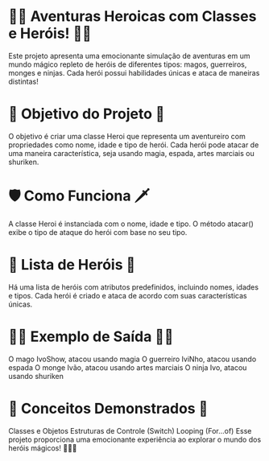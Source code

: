 # 🦸‍♂️ Aventuras Heroicas com Classes e Heróis! 🦸‍♀️

Este projeto apresenta uma emocionante simulação de aventuras em um mundo mágico repleto de heróis de diferentes tipos: magos, guerreiros, monges e ninjas. Cada herói possui habilidades únicas e ataca de maneiras distintas!

# 🚀 Objetivo do Projeto 🚀

O objetivo é criar uma classe Heroi que representa um aventureiro com propriedades como nome, idade e tipo de herói. Cada herói pode atacar de uma maneira característica, seja usando magia, espada, artes marciais ou shuriken.

# 🛡️ Como Funciona 🗡️

A classe Heroi é instanciada com o nome, idade e tipo.
O método atacar() exibe o tipo de ataque do herói com base no seu tipo.

# 🏹 Lista de Heróis 🏹

Há uma lista de heróis com atributos predefinidos, incluindo nomes, idades e tipos. Cada herói é criado e ataca de acordo com suas características únicas.

# 🧙‍♂️ Exemplo de Saída 🧙‍♀️

O mago IvoShow, atacou usando magia
O guerreiro IviNho, atacou usando espada
O monge Ivão, atacou usando artes marciais
O ninja Ivo, atacou usando shuriken

# 🌟 Conceitos Demonstrados 🌟

Classes e Objetos
Estruturas de Controle (Switch)
Looping (For...of)
Esse projeto proporciona uma emocionante experiência ao explorar o mundo dos heróis mágicos! 👏👏👏
